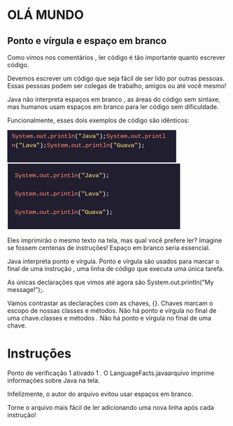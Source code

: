 <h1>OLÁ MUNDO</h1>

<h2>Ponto e vírgula e espaço em branco</h2>

<p>Como vimos nos comentários , ler código é tão importante quanto escrever código.</p>

<p>Devemos escrever um código que seja fácil de ser lido por outras pessoas. Essas pessoas podem ser colegas de trabalho, amigos ou até você mesmo!</p>

<p>Java não interpreta espaços em branco , as áreas do código sem sintaxe, mas humanos usam espaços em branco para ler código sem dificuldade.</p>

<p>Funcionalmente, esses dois exemplos de código são idênticos:</p>


<img src="java1.png">


<img src="java2.png">

<p>Eles imprimirão o mesmo texto na tela, mas qual você prefere ler? Imagine se fossem centenas de instruções! Espaço em branco seria essencial.</p>

<p>Java interpreta ponto e vírgula. Ponto e vírgula são usados ​​para marcar o final de uma instrução , uma linha de código que executa uma única tarefa.</p>

<p>As únicas declarações que vimos até agora são System.out.println("My message!");.</p>

<p>Vamos contrastar as declarações com as chaves, {}. Chaves marcam o escopo de nossas classes e métodos. Não há ponto e vírgula no final de uma chave.classes e métodos . Não há ponto e vírgula no final de uma chave.</p>

<h1>Instruções</h1>
<p>Ponto de verificação 1 ativado
1 .
O LanguageFacts.javaarquivo imprime informações sobre Java na tela.

Infelizmente, o autor do arquivo evitou usar espaços em branco.

Torne o arquivo mais fácil de ler adicionando uma nova linha após cada instrução!</p>